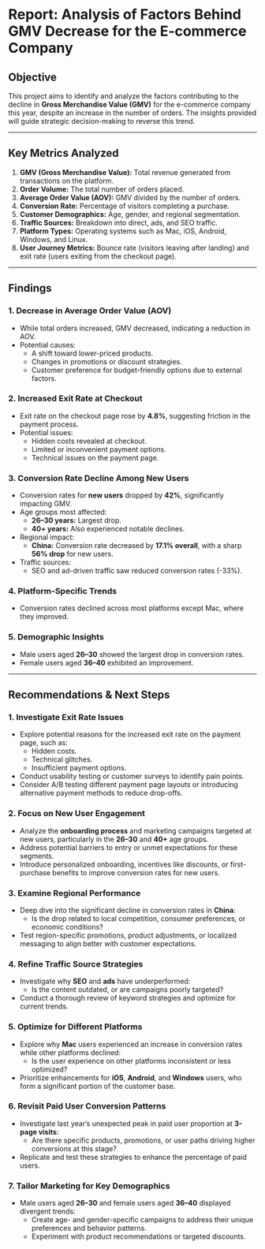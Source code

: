 
# Report: Analysis of Factors Behind GMV Decrease for the E-commerce Company

## **Objective**
This project aims to identify and analyze the factors contributing to the decline in **Gross Merchandise Value (GMV)** for the e-commerce company this year, despite an increase in the number of orders. The insights provided will guide strategic decision-making to reverse this trend.

---

## **Key Metrics Analyzed**
1. **GMV (Gross Merchandise Value):** Total revenue generated from transactions on the platform.
2. **Order Volume:** The total number of orders placed.
3. **Average Order Value (AOV):** GMV divided by the number of orders.
4. **Conversion Rate:** Percentage of visitors completing a purchase.
5. **Customer Demographics:** Age, gender, and regional segmentation.
6. **Traffic Sources:** Breakdown into direct, ads, and SEO traffic.
7. **Platform Types:** Operating systems such as Mac, iOS, Android, Windows, and Linux.
8. **User Journey Metrics:** Bounce rate (visitors leaving after landing) and exit rate (users exiting from the checkout page).

---

## **Findings**
### **1. Decrease in Average Order Value (AOV)**
- While total orders increased, GMV decreased, indicating a reduction in AOV.
- Potential causes:
  - A shift toward lower-priced products.
  - Changes in promotions or discount strategies.
  - Customer preference for budget-friendly options due to external factors.

### **2. Increased Exit Rate at Checkout**
- Exit rate on the checkout page rose by **4.8%**, suggesting friction in the payment process.
- Potential issues:
  - Hidden costs revealed at checkout.
  - Limited or inconvenient payment options.
  - Technical issues on the payment page.

### **3. Conversion Rate Decline Among New Users**
- Conversion rates for **new users** dropped by **42%**, significantly impacting GMV.
- Age groups most affected:
  - **26–30 years:** Largest drop.
  - **40+ years:** Also experienced notable declines.
- Regional impact:
  - **China:** Conversion rate decreased by **17.1% overall**, with a sharp **56% drop** for new users.
- Traffic sources:
  - SEO and ad-driven traffic saw reduced conversion rates (-33%).

### **4. Platform-Specific Trends**
- Conversion rates declined across most platforms except Mac, where they improved.

### **5. Demographic Insights**
- Male users aged **26–30** showed the largest drop in conversion rates.
- Female users aged **36–40** exhibited an improvement.

---

## **Recommendations & Next Steps**

### **1. Investigate Exit Rate Issues**
- Explore potential reasons for the increased exit rate on the payment page, such as:
  - Hidden costs.
  - Technical glitches.
  - Insufficient payment options.
- Conduct usability testing or customer surveys to identify pain points.
- Consider A/B testing different payment page layouts or introducing alternative payment methods to reduce drop-offs.

### **2. Focus on New User Engagement**
- Analyze the **onboarding process** and marketing campaigns targeted at new users, particularly in the **26–30** and **40+** age groups.
- Address potential barriers to entry or unmet expectations for these segments.
- Introduce personalized onboarding, incentives like discounts, or first-purchase benefits to improve conversion rates for new users.

### **3. Examine Regional Performance**
- Deep dive into the significant decline in conversion rates in **China**:
  - Is the drop related to local competition, consumer preferences, or economic conditions?
- Test region-specific promotions, product adjustments, or localized messaging to align better with customer expectations.

### **4. Refine Traffic Source Strategies**
- Investigate why **SEO** and **ads** have underperformed:
  - Is the content outdated, or are campaigns poorly targeted?
- Conduct a thorough review of keyword strategies and optimize for current trends.

### **5. Optimize for Different Platforms**
- Explore why **Mac** users experienced an increase in conversion rates while other platforms declined:
  - Is the user experience on other platforms inconsistent or less optimized?
- Prioritize enhancements for **iOS**, **Android**, and **Windows** users, who form a significant portion of the customer base.

### **6. Revisit Paid User Conversion Patterns**
- Investigate last year’s unexpected peak in paid user proportion at **3-page visits**:
  - Are there specific products, promotions, or user paths driving higher conversions at this stage?
- Replicate and test these strategies to enhance the percentage of paid users.

### **7. Tailor Marketing for Key Demographics**
- Male users aged **26–30** and female users aged **36–40** displayed divergent trends:
  - Create age- and gender-specific campaigns to address their unique preferences and behavior patterns.
  - Experiment with product recommendations or targeted discounts.




